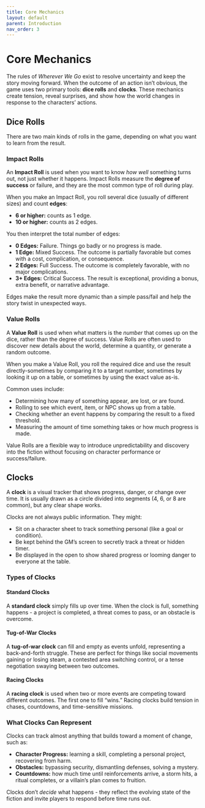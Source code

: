 ```yaml
---
title: Core Mechanics
layout: default
parent: Introduction
nav_order: 3
---
```


# Core Mechanics
The rules of *Wherever We Go* exist to resolve uncertainty and keep the story moving forward. When the outcome of an action isn’t obvious, the game uses two primary tools: **dice rolls** and **clocks**. These mechanics create tension, reveal surprises, and show how the world changes in response to the characters’ actions.

## Dice Rolls
There are two main kinds of rolls in the game, depending on what you want to learn from the result.

### Impact Rolls
An **Impact Roll** is used when you want to know *how well* something turns out, not just whether it happens. Impact Rolls measure the **degree of success** or failure, and they are the most common type of roll during play.

When you make an Impact Roll, you roll several dice (usually of different sizes) and count **edges**:
- **6 or higher:** counts as 1 edge.
- **10 or higher:** counts as 2 edges.

You then interpret the total number of edges:
- **0 Edges:** Failure. Things go badly or no progress is made.
- **1 Edge:** Mixed Success. The outcome is partially favorable but comes with a cost, complication, or consequence.
- **2 Edges:** Full Success. The outcome is completely favorable, with no major complications.
- **3+ Edges:** Critical Success. The result is exceptional, providing a bonus, extra benefit, or narrative advantage.

Edges make the result more dynamic than a simple pass/fail and help the story twist in unexpected ways.

### Value Rolls
A **Value Roll** is used when what matters is the *number* that comes up on the dice, rather than the degree of success. Value Rolls are often used to discover new details about the world, determine a quantity, or generate a random outcome.

When you make a Value Roll, you roll the required dice and use the result directly-sometimes by comparing it to a target number, sometimes by looking it up on a table, or sometimes by using the exact value as-is.

Common uses include:
- Determining how many of something appear, are lost, or are found.
- Rolling to see which event, item, or NPC shows up from a table.
- Checking whether an event happens by comparing the result to a fixed threshold.
- Measuring the amount of time something takes or how much progress is made.

Value Rolls are a flexible way to introduce unpredictability and discovery into the fiction without focusing on character performance or success/failure.

## Clocks
A **clock** is a visual tracker that shows progress, danger, or change over time. It is usually drawn as a circle divided into segments (4, 6, or 8 are common), but any clear shape works.

Clocks are not always public information. They might:
- Sit on a character sheet to track something personal (like a goal or condition).
- Be kept behind the GM’s screen to secretly track a threat or hidden timer.
- Be displayed in the open to show shared progress or looming danger to everyone at the table.

### Types of Clocks

#### Standard Clocks
A **standard clock** simply fills up over time. When the clock is full, something happens - a project is completed, a threat comes to pass, or an obstacle is overcome.

#### Tug-of-War Clocks
A **tug-of-war clock** can fill and empty as events unfold, representing a back-and-forth struggle. These are perfect for things like social movements gaining or losing steam, a contested area switching control, or a tense negotiation swaying between two outcomes.

#### Racing Clocks
A **racing clock** is used when two or more events are competing toward different outcomes. The first one to fill “wins.” Racing clocks build tension in chases, countdowns, and time-sensitive missions.

### What Clocks Can Represent
Clocks can track almost anything that builds toward a moment of change, such as:
- **Character Progress:** learning a skill, completing a personal project, recovering from harm.
- **Obstacles:** bypassing security, dismantling defenses, solving a mystery.
- **Countdowns:** how much time until reinforcements arrive, a storm hits, a ritual completes, or a villain’s plan comes to fruition.

Clocks don’t *decide* what happens - they reflect the evolving state of the fiction and invite players to respond before time runs out.
